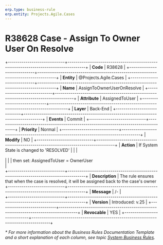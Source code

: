 ```yaml
---
erp.type: business-rule
erp.entity: Projects.Agile.Cases
---
```


# R38628 Case - Assign To Owner User On Resolve
+-----------------------------+---------------------------------------------------------------------------------------+
| **Code**                    | R38628                                                                                |
+-----------------------------+---------------------------------------------------------------------------------------+
| **Entity**                  | @Projects.Agile.Cases                                                                 |
+-----------------------------+---------------------------------------------------------------------------------------+
| **Name**                    | AssignToOwnerUserOnResolve                                                            |
+-----------------------------+---------------------------------------------------------------------------------------+
| **Attribute**               | AssignedToUser                                                                        |
+-----------------------------+---------------------------------------------------------------------------------------+
| **Layer**                   | Back-End                                                                              |
+-----------------------------+---------------------------------------------------------------------------------------+
| **Events**                  | Commit                                                                                |
+-----------------------------+---------------------------------------------------------------------------------------+
| **Priority**                | Normal                                                                                |
+-----------------------------+---------------------------------------------------------------------------------------+
| **Modify**                  | NO                                                                                    |
+-----------------------------+---------------------------------------------------------------------------------------+
| **Action**                  | If System State is changed to 'RESOLVED'                                              |
|                             | <br></br>                                                                             |
|                             | then set: AssignedToUser = OwnerUser <br>                                             |   
+-----------------------------+---------------------------------------------------------------------------------------+
| **Description**             | The rule ensures that when the case is resolved, it will be assigned back to the case's owner
+-----------------------------+---------------------------------------------------------------------------------------+
| **Message**                 | /-                                                                                    |                  
+-----------------------------+---------------------------------------------------------------------------------------+
| **Version**                 | Introduced: v.25                                                                      |
+-----------------------------+---------------------------------------------------------------------------------------+
| **Revocable**               | YES                                                                                   |
+-----------------------------+---------------------------------------------------------------------------------------+

*\* For more information about the Business Rules Documentation Template and a short explanation of each column, see
topic [System Business Rules](../templates/template-description-system-business-rules.md).*
